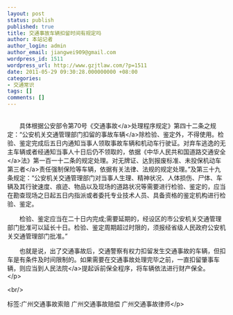 ```yaml
---
layout: post
status: publish
published: true
title: 交通事故车辆扣留时间有规定吗
author: 本站记者
author_login: admin
author_email: jiangwei909@gmail.com
wordpress_id: 1511
wordpress_url: http://www.gzjtlaw.com/?p=1511
date: 2011-05-29 09:30:28.000000000 +08:00
categories:
- 交通常识
tags: []
comments: []
---
```

<p><p><br>　　具体根据公安部令第70号《<a>交通事故<&#47;a>处理程序规定》第四十二条之规定：&ldquo;公安机关交通管理部门扣留的事故<a>车辆<&#47;a>除检验、鉴定外，不得使用。检验、鉴定完成后五日内通知当事人领取事故车辆和机动车行驶证。对弃车逃逸的无主车辆或者经通知当事人十日后仍不领取的，依据《中华人民共和国<a>道路交通安全<&#47;a>法》第一百一十二条的规定处理。对无牌证、达到报废标准、未投保机动车<a>第三者<&#47;a>责任强制保险等车辆，依据有关法律、法规的规定处理。&rdquo;及第三十九条规定：&ldquo;公安机关交通管理部门对当事人生理、精神状况、人体损伤、尸体、车辆及其行驶速度、痕迹、物品以及现场的道路状况等需要进行检验、鉴定的，应当在勘查现场之日起五日内指派或者委托专业技术人员、具备资格的鉴定机构进行检验、鉴定。 <p>　　检验、鉴定应当在二十日内完成;需要延期的，经设区的市公安机关交通管理部门批准可以延长十日。检验、鉴定周期超过时限的，须报经省级人民政府公安机关交通管理部门批准。&rdquo; <p>　　也就是说，出了交通事故后，交通警察有权力扣留发生交通事故的车辆，但扣车是有条件及时间限制的。如果需要在交通事故处理完毕之前，一直扣留肇事车辆，则应当到<a>人民法院<&#47;a>提起诉前保全程序，将车辆依法进行财产保全。 <br><&#47;p><br&#47;><p>标签:广州交通事故索赔 广州交通事故赔偿 广州交通事故律师<&#47;p>
